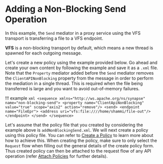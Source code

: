 # Adding a Non-Blocking Send Operation

In this example, the `Send` mediator in a proxy service using the VFS transport is transferring a file to a VFS endpoint. 

**VFS** is a non-blocking transport by default, which means a new thread is spawned for each outgoing message.

Let's create a new policy using the example provided below. Go ahead and create your own content by following the example and save it as a `.xml` file. Note that the `Property` mediator added before the `Send` mediator removes the `ClientAPINonBlocking` property from the message in order to perform the mediation in a single thread. This is required when the file being transferred is large and you want to avoid out-of-memory failures.

!!! example
    ```xml
    <sequence xmlns="http://ws.apache.org/ns/synapse" name="non-blocking-send">
      <property name="ClientApiNonBlocking"
               value="true"
               scope="axis2"
               action="remove"/>
      <send>
         <endpoint name="FileEpr">
            <address uri="vfs:file:////home/shammi/file-out"/>
         </endpoint>
      </send>
    </sequence>
    ```

Let's assume that the policy file that you created by considering the example above is `addNonBlockingSend.xml`. We will next create a policy using this policy file. You can refer to [Create a Policy]({{base_path}}/design/api-policies/create-policy/) to learn more about how to achieve this. When creating the policy, make sure to only select the `Request` flow when filling out the general details of the create policy form. Thus created policy can then be attached to the request flow of any API operation (refer [Attach Policies]({{base_path}}/design/api-policies/attach-policy/) for further details).
